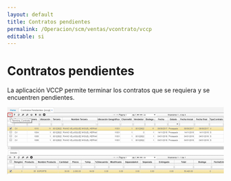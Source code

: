 ```yaml
---
layout: default
title: Contratos pendientes
permalink: /Operacion/scm/ventas/vcontrato/vccp
editable: si
---
```


# Contratos pendientes

La aplicación VCCP permite terminar los contratos que se requiera y se encuentren pendientes.  

![](vccp.png)


